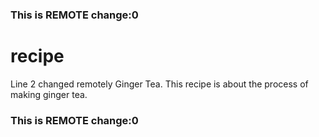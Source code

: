 ### This is REMOTE change:0
# recipe
Line 2 changed remotely
Ginger Tea.
This recipe is about the process of making ginger tea.
### This is REMOTE change:0
